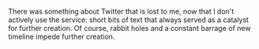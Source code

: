 ---
---

There was something about Twitter that is lost to me, now that I don't actively use the service: short bits of text that always served as a catalyst for further creation. Of course, rabbit holes and a constant barrage of new timeline impede further creation.